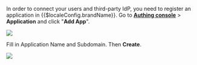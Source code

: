 <IntegrationDetailCard :title="`Create an Application in ${$localeConfig.brandName}`">

<!--!!!include(en/common/create-an-app.md)!!!-->

In order to connect your users and third-party IdP, you need to register an application in {{$localeConfig.brandName}}. Go to [**Authing console**](https://console.authing.cn) > **Application** and click "**Add App**".

![](~@imagesEnUs/connections/wechatMp_5.png)

Fill in Application Name and Subdomain. Then **Create**.

![](~@imagesEnUs/connections/wechatMp_6.png)

</IntegrationDetailCard>
